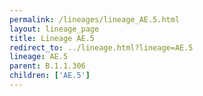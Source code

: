 ```yaml
---
permalink: /lineages/lineage_AE.5.html
layout: lineage_page
title: Lineage AE.5
redirect_to: ../lineage.html?lineage=AE.5
lineage: AE.5
parent: B.1.1.306
children: ['AE.5']
---
```

